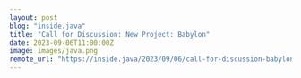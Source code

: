 ```yaml
---
layout: post
blog: "inside.java"
title: "Call for Discussion: New Project: Babylon"
date: 2023-09-06T11:00:00Z
image: images/java.png
remote_url: "https://inside.java/2023/09/06/call-for-discussion-babylon/"
---
```

